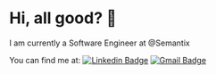 # Hi, all good? 👀

I am currently a Software Engineer at @Semantix 
 
You can find me at: 
[![Linkedin Badge](https://img.shields.io/badge/-LinkedIn-blue?style=flat-square&logo=Linkedin&logoColor=white&link=https://www.linkedin.com/in/mfatima13/)](https://www.linkedin.com/in/mfatima5bc/)
[![Gmail Badge](https://img.shields.io/badge/-Gmail-c14438?style=flat-square&logo=Gmail&logoColor=white&link=mailto:maria.defatimabarbosacardoso@gmail.com)](mailto:maria.defatimabarbosacardoso@gmail.com)
 
